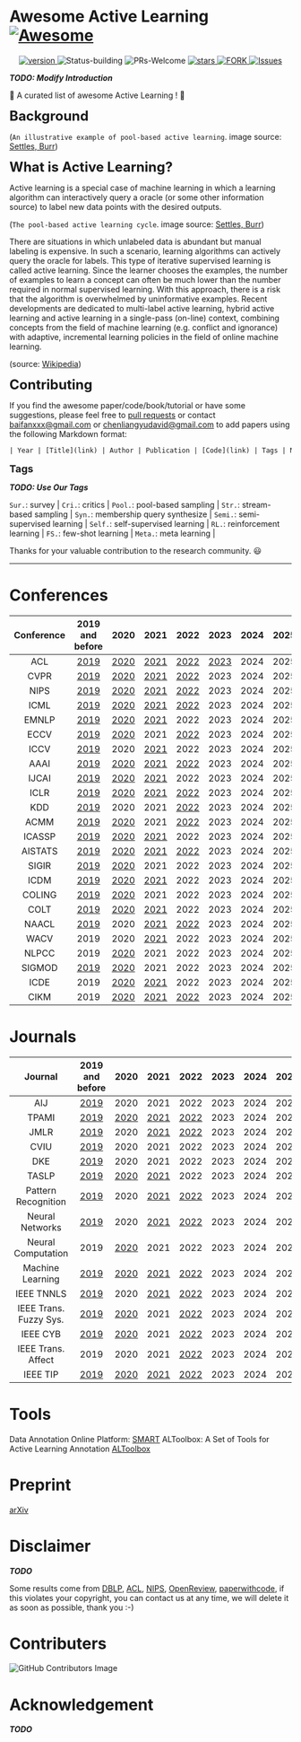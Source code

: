 # Awesome Active Learning [![Awesome](https://awesome.re/badge.svg)](https://awesome.re)

<p align="center">
      <a href="https://img.shields.io/badge/version-v0.1.0-blue">
      <img alt="version" src="https://img.shields.io/badge/version-v0.1.0-blue?color=FF8000?color=009922" />
    </a>
  <a >
       <img alt="Status-building" src="https://img.shields.io/badge/Status-building-blue" />
      </a>
  <a >
       <img alt="PRs-Welcome" src="https://img.shields.io/badge/PRs-Welcome-red" />
      </a>
       <a href="https://github.com/Clearloveyuan/Awesome-Active-Learning/stargazers">
       <img alt="stars" src="https://img.shields.io/github/stars/Clearloveyuan/Awesome-Active-Learning" />
      </a>
      <a href="https://github.com/Clearloveyuan/Awesome-Active-Learning/network/members">
       <img alt="FORK" src="https://img.shields.io/github/forks/Clearloveyuan/Awesome-Active-Learning?color=FF8000" />
      </a>
    <a href="https://github.com/Clearloveyuan/Awesome-Active-Learning/issues">
      <img alt="Issues" src="https://img.shields.io/github/issues/Clearloveyuan/Awesome-Active-Learning?color=0088ff"/>
    </a>
    <br />
</p>

___TODO: Modify Introduction___

🤩 A curated list of awesome Active Learning ! 🤩

<font size=5><b> Background </b></font>


(`An illustrative example of pool-based active learning`. image source: [Settles, Burr](https://minds.wisconsin.edu/handle/1793/60660))

<font size=5><b> What is Active Learning? </b></font>

Active learning is a special case of machine learning in which a learning algorithm can interactively query a oracle (or some other information source) to label new data points with the desired outputs.

(`The pool-based active learning cycle`. image source: [Settles, Burr](https://minds.wisconsin.edu/handle/1793/60660))

There are situations in which unlabeled data is abundant but manual labeling is expensive. In such a scenario, learning algorithms can actively query the oracle for labels. This type of iterative supervised learning is called active learning. Since the learner chooses the examples, the number of examples to learn a concept can often be much lower than the number required in normal supervised learning. With this approach, there is a risk that the algorithm is overwhelmed by uninformative examples. Recent developments are dedicated to multi-label active learning, hybrid active learning and active learning in a single-pass (on-line) context, combining concepts from the field of machine learning (e.g. conflict and ignorance) with adaptive, incremental learning policies in the field of online machine learning.

(source: [Wikipedia](https://en.wikipedia.org/wiki/Active_learning_(machine_learning)))

<font size=5><b> Contributing </b></font>

If you find the awesome paper/code/book/tutorial or have some suggestions, please feel free to [pull requests](https://github.com/baifanxxx/awesome-active-learning/pulls) or contact <baifanxxx@gmail.com> or <chenliangyudavid@gmail.com> to add papers using the following Markdown format:

```txt
| Year | [Title](link) | Author | Publication | [Code](link) | Tags | Notes |
```

<font size=4><b> Tags </b></font>

___TODO: Use Our Tags___

`Sur.`: survey |  `Cri.`: critics |
`Pool.`: pool-based sampling |  `Str.`: stream-based sampling |  `Syn.`: membership query synthesize |
`Semi.`: semi-supervised learning |  `Self.`: self-supervised learning |  `RL.`: reinforcement learning |
`FS.`: few-shot learning |  `Meta.`: meta learning |

Thanks for your valuable contribution to the research community. 😃

---

# Conferences

| Conference |           2019 and before            |                 2020                 |                 2021                 |                 2022                 | 2023 | 2024 | 2025 |
|:----------:|:------------------------------------:|:------------------------------------:|:------------------------------------:|:------------------------------------:|:----:|:----:|:----:|
|    ACL     |   [2019](Paper_Summary/ACL2019.md)   |   [2020](Paper_Summary/ACL2020.md)   |   [2021](Paper_Summary/ACL2021.md)   |   [2022](Paper_Summary/ACL2022.md)   | [2023](Paper_Summary/ACL2023.md) | 2024 | 2025 |
|    CVPR    |  [2019](Paper_Summary/CVPR2019.md)   |  [2020](Paper_Summary/CVPR2020.md)   |  [2021](Paper_Summary/CVPR2021.md)   |  [2022](Paper_Summary/CVPR2022.md)   | 2023 | 2024 | 2025 |
|    NIPS    |  [2019](Paper_Summary/NIPS2019.md)   |  [2020](Paper_Summary/NIPS2020.md)   |  [2021](Paper_Summary/NIPS2021.md)   |  [2022](Paper_Summary/NIPS2022.md)   | 2023 | 2024 | 2025 |
|    ICML    |  [2019](Paper_Summary/ICML2019.md)   |  [2020](Paper_Summary/ICML2020.md)   |  [2021](Paper_Summary/ICML2021.md)   |  [2022](Paper_Summary/ICML2022.md)   | 2023 | 2024 | 2025 |
|   EMNLP    |  [2019](Paper_Summary/EMNLP2019.md)  |  [2020](Paper_Summary/EMNLP2020.md)  |  [2021](Paper_Summary/EMNLP2021.md)  |                 2022                 | 2023 | 2024 | 2025 |
|    ECCV    |  [2019](Paper_Summary/ECCV2019.md)   |  [2020](Paper_Summary/ECCV2020.md)   |                 2021                 |  [2022](Paper_Summary/ECCV2022.md)   | 2023 | 2024 | 2025 |
|    ICCV    |  [2019](Paper_Summary/ICCV2019.md)   |                 2020                 |  [2021](Paper_Summary/ICCV2021.md)   |                 2022                 | 2023 | 2024 | 2025 |
|    AAAI    |  [2019](Paper_Summary/AAAI2019.md)   |  [2020](Paper_Summary/AAAI2020.md)   |  [2021](Paper_Summary/AAAI2021.md)   |  [2022](Paper_Summary/AAAI2022.md)   | 2023 | 2024 | 2025 |
|   IJCAI    |  [2019](Paper_Summary/IJCAI2019.md)  |  [2020](Paper_Summary/IJCAI2020.md)  |  [2021](Paper_Summary/IJCAI2021.md)  |                 2022                 | 2023 | 2024 | 2025 |
|    ICLR    |  [2019](Paper_Summary/ICLR2019.md)   |  [2020](Paper_Summary/ICLR2020.md)   |  [2021](Paper_Summary/ICLR2021.md)   |  [2022](Paper_Summary/ICLR2022.md)   | 2023 | 2024 | 2025 |
|    KDD     |   [2019](Paper_Summary/KDD2019.md)   |                 2020                 |                 2021                 |   [2022](Paper_Summary/KDD2022.md)   | 2023 | 2024 | 2025 |
|    ACMM    |  [2019](Paper_Summary/ACMM2019.md)   |  [2020](Paper_Summary/ACMM2020.md)   |                 2021                 |  [2022](Paper_Summary/ACMM2022.md)   | 2023 | 2024 | 2025 |
|   ICASSP   | [2019](Paper_Summary/ICASSP2019.md)  | [2020](Paper_Summary/ICASSP2020.md)  | [2021](Paper_Summary/ICASSP2021.md)  |                 2022                 | 2023 | 2024 | 2025 |
|  AISTATS   | [2019](Paper_Summary/AISTATS2019.md) | [2020](Paper_Summary/AISTATS2020.md) | [2021](Paper_Summary/AISTATS2021.md) | [2022](Paper_Summary/AISTATS2022.md) | 2023 | 2024 | 2025 |
|   SIGIR    |  [2019](Paper_Summary/SIGIR2019.md)  |  [2020](Paper_Summary/SIGIR2020.md)  |                 2021                 |                 2022                 | 2023 | 2024 | 2025 |
|    ICDM    |  [2019](Paper_Summary/ICDM2019.md)   |  [2020](Paper_Summary/ICDM2020.md)   |  [2021](Paper_Summary/ICDM2021.md)   |                 2022                 | 2023 | 2024 | 2025 |
|   COLING   | [2019](Paper_Summary/COLING2019.md)  | [2020](Paper_Summary/COLING2020.md)  |                 2021                 |                 2022                 | 2023 | 2024 | 2025 |
|    COLT    |  [2019](Paper_Summary/COLT2019.md)   |  [2020](Paper_Summary/COLT2020.md)   |  [2021](Paper_Summary/COLT2021.md)   |                 2022                 | 2023 | 2024 | 2025 |
|   NAACL    |  [2019](Paper_Summary/NAACL2019.md)  |                 2020                 |  [2021](Paper_Summary/NAACL2021.md)  |  [2022](Paper_Summary/NAACL2022.md)  | 2023 | 2024 | 2025 |
|    WACV    |                 2019                 |                 2020                 |  [2021](Paper_Summary/WACV2021.md)   |                 2022                 | 2023 | 2024 | 2025 |
|   NLPCC    |                 2019                 |  [2020](Paper_Summary/NLPCC2020.md)  |                 2021                 |                 2022                 | 2023 | 2024 | 2025 |
|   SIGMOD   | [2019](Paper_Summary/SIGMOD2019.md)  | [2020](Paper_Summary/SIGMOD2020.md)  |                 2021                 |                 2022                 | 2023 | 2024 | 2025 |
|    ICDE    |                 2019                 |  [2020](Paper_Summary/ICDE2020.md)   |  [2021](Paper_Summary/ICDE2021.md)   |                 2022                 | 2023 | 2024 | 2025 |
|    CIKM    |                 2019                 |  [2020](Paper_Summary/CIKM2020.md)   |  [2021](Paper_Summary/CIKM2021.md)   |  [2022](Paper_Summary/CIKM2022.md)   | 2023 | 2024 | 2025 |


# Journals

|        Journal         |          2019 and before           |                2020                |                2021                |                2022                | 2023 | 2024 | 2025 |
|:----------------------:|:----------------------------------:|:----------------------------------:|:----------------------------------:|:----------------------------------:|:----:|:----:|:----:|
|          AIJ           |  [2019](Paper_Summary/AIJ2019.md)  |                2020                |                2021                |                2022                | 2023 | 2024 | 2025 |
|         TPAMI          | [2019](Paper_Summary/TPAMI2019.md) | [2020](Paper_Summary/TPAMI2020.md) | [2021](Paper_Summary/TPAMI2021.md) | [2022](Paper_Summary/TPAMI2022.md) | 2023 | 2024 | 2025 |
|          JMLR          | [2019](Paper_Summary/JMLR2019.md)  |                2020                | [2021](Paper_Summary/JMLR2021.md)  | [2022](Paper_Summary/JMLR2022.md)  | 2023 | 2024 | 2025 |
|          CVIU          | [2019](Paper_Summary/CVIU2019.md)  |                2020                |                2021                |                2022                | 2023 | 2024 | 2025 |
|          DKE           |  [2019](Paper_Summary/DKE2019.md)  |                2020                |                2021                |                2022                | 2023 | 2024 | 2025 |
|         TASLP          | [2019](Paper_Summary/TASLP2019.md) | [2020](Paper_Summary/TASLP2020.md) | [2021](Paper_Summary/TASLP2021.md) |                2022                | 2023 | 2024 | 2025 |
|  Pattern Recognition   |  [2019](Paper_Summary/PR2019.md)   |                2020                |  [2021](Paper_Summary/PR2021.md)   |  [2022](Paper_Summary/PR2022.md)   | 2023 | 2024 | 2025 |
|    Neural Networks     |  [2019](Paper_Summary/NN2019.md)   |                2020                |  [2021](Paper_Summary/NN2021.md)   |  [2022](Paper_Summary/NN2022.md)   | 2023 | 2024 | 2025 |
|   Neural Computation   |                2019                |  [2020](Paper_Summary/NC2020.md)   |                2021                |                2022                | 2023 | 2024 | 2025 |
|    Machine Learning    |  [2019](Paper_Summary/ML2019.md)   |  [2020](Paper_Summary/ML2020.md)   |  [2021](Paper_Summary/ML2021.md)   |  [2022](Paper_Summary/ML2022.md)   | 2023 | 2024 | 2025 |
|       IEEE TNNLS       | [2019](Paper_Summary/TNNLS2019.md) |                2020                | [2021](Paper_Summary/TNNLS2021.md) | [2022](Paper_Summary/TNNLS2022.md) | 2023 | 2024 | 2025 |
| IEEE Trans. Fuzzy Sys. |  [2019](Paper_Summary/TFS2019.md)  |  [2020](Paper_Summary/TFS2020.md)  |                2021                |  [2022](Paper_Summary/TFS2022.md)  | 2023 | 2024 | 2025 |
|        IEEE CYB        |  [2019](Paper_Summary/CYB2019.md)  |  [2020](Paper_Summary/CYB2020.md)  |                2021                |  [2022](Paper_Summary/CYB2022.md)  | 2023 | 2024 | 2025 |
|   IEEE Trans. Affect   |                2019                |                2020                |                2021                |  [2022](Paper_Summary/TAC2022.md)  | 2023 | 2024 | 2025 |
|        IEEE TIP        |  [2019](Paper_Summary/TIP2019.md)  |  [2020](Paper_Summary/TIP2020.md)  |  [2021](Paper_Summary/TIP2021.md)  |  [2022](Paper_Summary/TIP2022.md)  | 2023 | 2024 | 2025 |


# Tools 
Data Annotation Online Platform: [SMART](https://rtiinternational.github.io/SMART/) 
ALToolbox: A Set of Tools for Active Learning Annotation  [ALToolbox](https://github.com/AIRI-Institute/al_toolbox)
# Preprint

[arXiv](Paper_Summary/arXiv.md)

# Disclaimer

___TODO___

Some results come from [DBLP](https://dblp.org/), [ACL](https://aclanthology.org/), [NIPS](https://papers.nips.cc/), [OpenReview](https://openreview.net/),  [paperwithcode](https://paperswithcode.com/), if this violates your copyright, you can contact us at any time, we will delete it as soon as possible, thank you :-)

# Contributers

![GitHub Contributors Image](https://contrib.rocks/image?repo=Clearloveyuan/Awesome-Active-Learning)

# Acknowledgement

___TODO___

